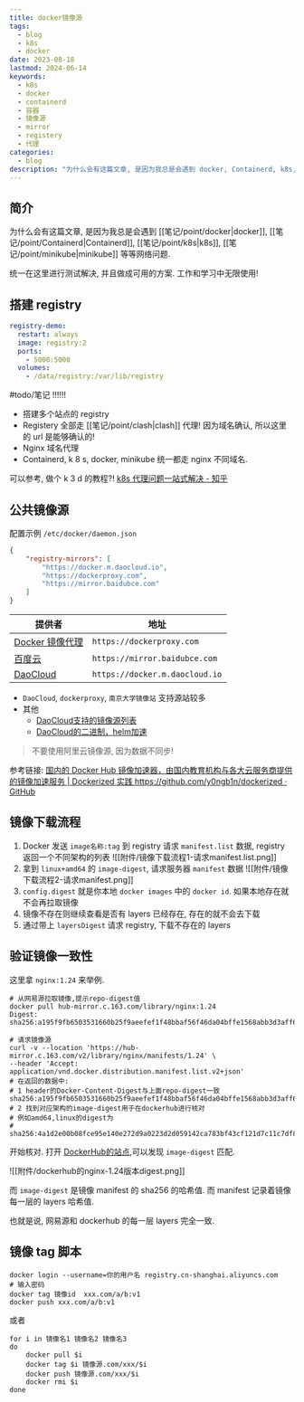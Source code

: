 ```yaml
---
title: docker镜像源
tags:
  - blog
  - k8s
  - docker
date: 2023-08-18
lastmod: 2024-06-14
keywords:
  - k8s
  - docker
  - containerd
  - 容器
  - 镜像源
  - mirror
  - registery
  - 代理
categories:
  - blog
description: "为什么会有这篇文章, 是因为我总是会遇到 docker, Containerd, k8s, minikube 等等网络问题. 统一在这里进行测试解决, 并且做成可用的方案. 工作和学习中无限使用!"
---
```


## 简介

为什么会有这篇文章, 是因为我总是会遇到 [[笔记/point/docker|docker]], [[笔记/point/Containerd|Containerd]], [[笔记/point/k8s|k8s]], [[笔记/point/minikube|minikube]] 等等网络问题.

统一在这里进行测试解决, 并且做成可用的方案. 工作和学习中无限使用!

## 搭建 registry

```yml
registry-demo:
  restart: always
  image: registry:2
  ports:
    - 5000:5000
  volumes:
    - /data/registry:/var/lib/registry
```

#todo/笔记 !!!!!!

- 搭建多个站点的 registry
- Registery 全部走 [[笔记/point/clash|clash]] 代理! 因为域名确认, 所以这里的 url 是能够确认的!
- Nginx 域名代理
- Containerd, k 8 s, docker, minikube 统一都走 nginx 不同域名.

可以参考, 做个 k 3 d 的教程?! [k8s 代理问题一站式解决 - 知乎](https://zhuanlan.zhihu.com/p/545327043)

## 公共镜像源

配置示例 `/etc/docker/daemon.json`

```json
{
    "registry-mirrors": [
        "https://docker.m.daocloud.io",
        "https://dockerproxy.com",
        "https://mirror.baidubce.com"
    ]
}
```

| 提供者      | 地址                                       |
| ----------- | ------------------------------------------ |
| [Docker 镜像代理](https://dockerproxy.com/) | `https://dockerproxy.com`                  |
| [百度云](https://cloud.baidu.com/doc/CCE/s/Yjxppt74z#%E4%BD%BF%E7%94%A8dockerhub%E5%8A%A0%E9%80%9F%E5%99%A8)      | `https://mirror.baidubce.com`              |
| [DaoCloud](https://github.com/DaoCloud/public-image-mirror)    | `https://docker.m.daocloud.io`             |

- `DaoCloud`, `dockerproxy`, `南京大学镜像站` 支持源站较多
- 其他
    - [DaoCloud支持的镜像源列表](https://github.com/DaoCloud/public-image-mirror/blob/main/mirror.txt)
    - [DaoCloud的二进制，helm加速](https://github.com/DaoCloud/public-image-mirror#%E5%8F%8B%E6%83%85%E9%93%BE%E6%8E%A5%E5%8A%A0%E9%80%9F%E4%B8%89%E5%89%91%E5%AE%A2)

> 不要使用阿里云镜像源, 因为数据不同步!

参考链接: [国内的 Docker Hub 镜像加速器，由国内教育机构与各大云服务商提供的镜像加速服务 | Dockerized 实践 https://github.com/y0ngb1n/dockerized · GitHub](https://gist.github.com/y0ngb1n/7e8f16af3242c7815e7ca2f0833d3ea6)

## 镜像下载流程

1. Docker 发送 `image名称:tag` 到 registry 请求 `manifest.list` 数据, registry 返回一个不同架构的列表
    ![[附件/镜像下载流程1-请求manifest.list.png]]
2. 拿到 `linux+amd64` 的 `image-digest`, 请求服务器 `manifest` 数据
    ![[附件/镜像下载流程2-请求manifest.png]]
3. `config.digest` 就是你本地 `docker images` 中的 `docker id`. 如果本地存在就不会再拉取镜像
4. 镜像不存在则继续查看是否有 layers 已经存在, 存在的就不会去下载
5. 通过带上 `layersDigest` 请求 registry, 下载不存在的 layers

## 验证镜像一致性

这里拿 `nginx:1.24` 来举例.

```shell
# 从网易源拉取镜像,提示repo-digest值
docker pull hub-mirror.c.163.com/library/nginx:1.24
Digest: sha256:a195f9fb6503531660b25f9aeefef1f48bbaf56f46da04bffe1568abb3d3aff6

# 请求镜像源
curl -v --location 'https://hub-mirror.c.163.com/v2/library/nginx/manifests/1.24' \
--header 'Accept: application/vnd.docker.distribution.manifest.list.v2+json'
# 在返回的数据中:
# 1 header的Docker-Content-Digest与上面repo-digest一致 sha256:a195f9fb6503531660b25f9aeefef1f48bbaf56f46da04bffe1568abb3d3aff6
# 2 找到对应架构的image-digest用于在dockerhub进行核对
# 例如amd64,linux的digest为
# sha256:4a1d2e00b08fce95e140e272d9a0223d2d059142ca783bf43cf121d7c11c7df8
```

开始核对. 打开 [DockerHub的站点](https://hub.docker.com/_/nginx/tags?page=1&name=1.24),可以发现 `image-digest` 匹配.

![[附件/dockerhub的nginx-1.24版本digest.png]]

而 `image-digest` 是镜像 manifest 的 sha256 的哈希值. 而 manifest 记录着镜像每一层的 layers 哈希值.

也就是说, 网易源和 dockerhub 的每一层 layers 完全一致.

## 镜像 tag 脚本

```shell
docker login --username=你的用户名 registry.cn-shanghai.aliyuncs.com
# 输入密码
docker tag 镜像id  xxx.com/a/b:v1
docker push xxx.com/a/b:v1
```

或者

```shell
for i in 镜像名1 镜像名2 镜像名3
do
    docker pull $i
    docker tag $i 镜像源.com/xxx/$i
    docker push 镜像源.com/xxx/$i
    docker rmi $i
done
```
